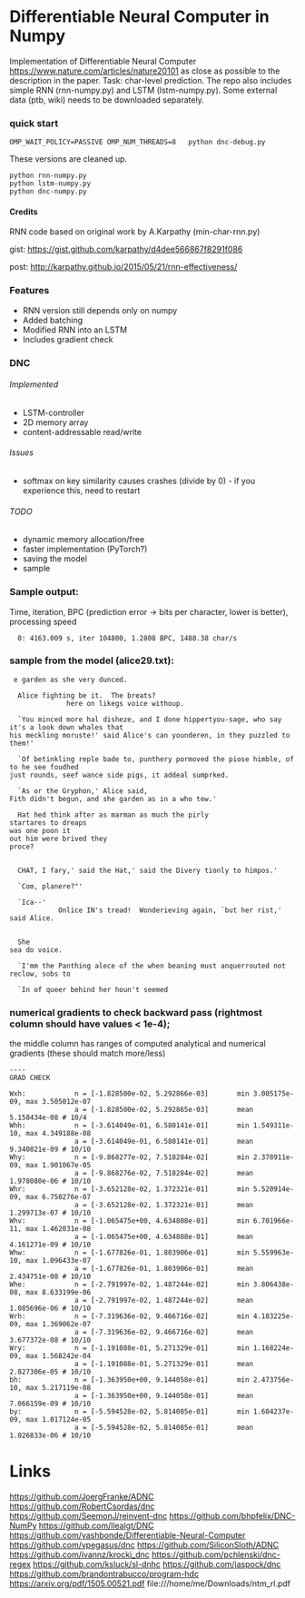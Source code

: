 # Differentiable Neural Computer in Numpy
Implementation of Differentiable Neural Computer https://www.nature.com/articles/nature20101 as close as possible to the description in the paper. Task: char-level prediction. The repo also includes simple RNN (rnn-numpy.py) and LSTM (lstm-numpy.py). Some external data (ptb, wiki) needs to be downloaded separately.

### quick start
```
OMP_WAIT_POLICY=PASSIVE OMP_NUM_THREADS=8   python dnc-debug.py
```

These versions are cleaned up.
```
python rnn-numpy.py
python lstm-numpy.py
python dnc-numpy.py
```

#### Credits
RNN code based on original work by A.Karpathy (min-char-rnn.py)

gist:
https://gist.github.com/karpathy/d4dee566867f8291f086

post: 
http://karpathy.github.io/2015/05/21/rnn-effectiveness/

### Features
* RNN version still depends only on numpy
* Added batching
* Modified RNN into an LSTM
* Includes gradient check

### DNC
###### Implemented
* LSTM-controller
* 2D memory array
* content-addressable read/write
###### Issues
* softmax on key similarity causes crashes (divide by 0) - if you experience this, need to restart
###### TODO
* dynamic memory allocation/free
* faster implementation (PyTorch?)
* saving the model
* sample

### Sample output:

Time, iteration, BPC (prediction error -> bits per character, lower is better), processing speed
```
  0: 4163.009 s, iter 104800, 1.2808 BPC, 1488.38 char/s
```

### sample from the model (alice29.txt):
```
 e garden as she very dunced.
                  
  Alice fighting be it.  The breats?
              here on likegs voice withoup.
                                                                               
  `You minced more hal disheze, and I done hippertyou-sage, who say it's a look down whales that
his meckling moruste!' said Alice's can younderen, in they puzzled to them!'
     
  `Of betinkling reple bade to, punthery pormoved the piose himble, of to he see foudhed
just rounds, seef wance side pigs, it addeal sumprked.
                                                                                    
  `As or the Gryphon,' Alice said,
Fith didn't begun, and she garden as in a who tew.'
    
  Hat hed think after as marman as much the pirly
startares to dreaps
was one poon it                                                                           
out him were brived they                                                        
proce?                                                                                    
                                                                                 
                                                                                          
  CHAT, I fary,' said the Hat,' said the Divery tionly to himpos.'               
                                                                                          
  `Com, planere?"'                                                               
                                                                                          
  `Ica--'                                                                        
            Onlice IN's tread!  Wonderieving again, `but her rist,' said Alice.           
                                                                                 
                                                                                          
  She                                                                            
sea do voice.                                                                             
                                                                                 
  `I'mm the Panthing alece of the when beaning must anquerrouted not reclow, sobs to      
                                                                                 
  `In of queer behind her houn't seemed                                                   

```

### numerical gradients to check backward pass (rightmost column should have values < 1e-4);
the middle column has ranges of computed analytical and numerical gradients (these should match more/less)

```
----
GRAD CHECK

Wxh:            n = [-1.828500e-02, 5.292866e-03]       min 3.005175e-09, max 3.505012e-07
                a = [-1.828500e-02, 5.292865e-03]       mean 5.158434e-08 # 10/4
Whh:            n = [-3.614049e-01, 6.580141e-01]       min 1.549311e-10, max 4.349188e-08
                a = [-3.614049e-01, 6.580141e-01]       mean 9.340821e-09 # 10/10
Why:            n = [-9.868277e-02, 7.518284e-02]       min 2.378911e-09, max 1.901067e-05
                a = [-9.868276e-02, 7.518284e-02]       mean 1.978080e-06 # 10/10
Whr:            n = [-3.652128e-02, 1.372321e-01]       min 5.520914e-09, max 6.750276e-07
                a = [-3.652128e-02, 1.372321e-01]       mean 1.299713e-07 # 10/10
Whv:            n = [-1.065475e+00, 4.634808e-01]       min 6.701966e-11, max 1.462031e-08
                a = [-1.065475e+00, 4.634808e-01]       mean 4.161271e-09 # 10/10
Whw:            n = [-1.677826e-01, 1.803906e-01]       min 5.559963e-10, max 1.096433e-07
                a = [-1.677826e-01, 1.803906e-01]       mean 2.434751e-08 # 10/10
Whe:            n = [-2.791997e-02, 1.487244e-02]       min 3.806438e-08, max 8.633199e-06
                a = [-2.791997e-02, 1.487244e-02]       mean 1.085696e-06 # 10/10
Wrh:            n = [-7.319636e-02, 9.466716e-02]       min 4.183225e-09, max 1.369062e-07
                a = [-7.319636e-02, 9.466716e-02]       mean 3.677372e-08 # 10/10
Wry:            n = [-1.191088e-01, 5.271329e-01]       min 1.168224e-09, max 1.568242e-04
                a = [-1.191088e-01, 5.271329e-01]       mean 2.827306e-05 # 10/10
bh:             n = [-1.363950e+00, 9.144058e-01]       min 2.473756e-10, max 5.217119e-08
                a = [-1.363950e+00, 9.144058e-01]       mean 7.066159e-09 # 10/10
by:             n = [-5.594528e-02, 5.814085e-01]       min 1.604237e-09, max 1.017124e-05
                a = [-5.594528e-02, 5.814085e-01]       mean 1.026833e-06 # 10/10
```

# Links
https://github.com/JoergFranke/ADNC
https://github.com/RobertCsordas/dnc
https://github.com/SeemonJ/reinvent-dnc
https://github.com/bhpfelix/DNC-NumPy
https://github.com/llealgt/DNC
https://github.com/yashbonde/Differentiable-Neural-Computer
https://github.com/vpegasus/dnc
https://github.com/SiliconSloth/ADNC
https://github.com/ivannz/krocki_dnc
https://github.com/pchlenski/dnc-regex
https://github.com/ksluck/sl-dnhc
https://github.com/jaspock/dnc
https://github.com/brandontrabucco/program-hdc
https://arxiv.org/pdf/1505.00521.pdf
file:///home/me/Downloads/ntm_rl.pdf


